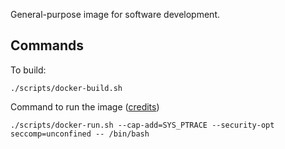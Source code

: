 General-purpose image for software development.

## Commands 

To build:

    ./scripts/docker-build.sh

Command to run the image ([credits](https://stackoverflow.com/a/46676868/7150172))

    ./scripts/docker-run.sh --cap-add=SYS_PTRACE --security-opt seccomp=unconfined -- /bin/bash

